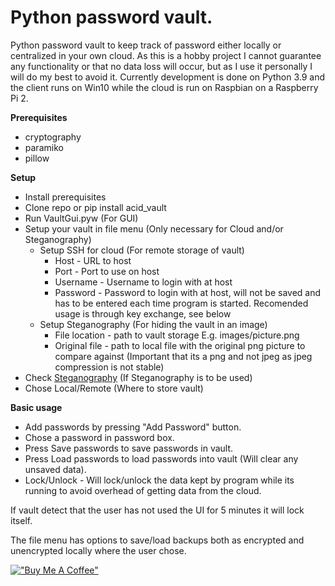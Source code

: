 # Python password vault.

Python password vault to keep track of password either locally or centralized in your own cloud.
As this is a hobby project I cannot guarantee any functionality or that no data loss will occur, but as I use it personally I will do my best to avoid it.
Currently development is done on Python 3.9 and the client runs on Win10 while the cloud is run on Raspbian on a Raspberry Pi 2.

**Prerequisites**
- cryptography
- paramiko
- pillow

**Setup**
- Install prerequisites
- Clone repo or pip install acid_vault
- Run VaultGui.pyw (For GUI)
- Setup your vault in file menu (Only necessary for Cloud and/or Steganography)
  - Setup SSH for cloud (For remote storage of vault)
    - Host - URL to host
    - Port - Port to use on host
    - Username - Username to login with at host
    - Password - Password to login with at host, will not be saved and has to be entered each time program is started. Recomended usage is through key exchange, see below
  - Setup Steganography (For hiding the vault in an image)
    - File location - path to vault storage E.g. images/picture.png
    - Original file - path to local file with the original png picture to compare against (Important that its a png and not jpeg as jpeg compression is not stable)
- Check [Steganography](https://en.wikipedia.org/wiki/Steganography) (If Steganography is to be used)
- Chose Local/Remote (Where to store vault)

**Basic usage**
- Add passwords by pressing "Add Password" button.
- Chose a password in password box.
- Press Save passwords to save passwords in vault.
- Press Load passwords to load passwords into vault (Will clear any unsaved data).
- Lock/Unlock - Will lock/unlock the data kept by program while its running to avoid overhead of getting data from the cloud.

If vault detect that the user has not used the UI for 5 minutes it will lock itself.

The file menu has options to save/load backups both as encrypted and unencrypted locally where the user chose.

[!["Buy Me A Coffee"](https://www.buymeacoffee.com/assets/img/custom_images/orange_img.png)](https://www.buymeacoffee.com/gbraad)
